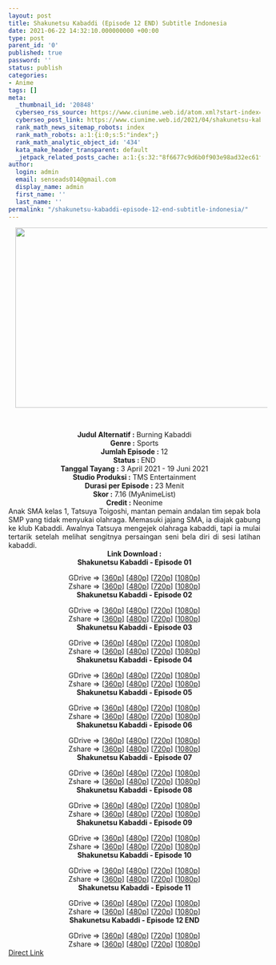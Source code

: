 ```yaml
---
layout: post
title: Shakunetsu Kabaddi (Episode 12 END) Subtitle Indonesia
date: 2021-06-22 14:32:10.000000000 +00:00
type: post
parent_id: '0'
published: true
password: ''
status: publish
categories:
- Anime
tags: []
meta:
  _thumbnail_id: '20848'
  cyberseo_rss_source: https://www.ciunime.web.id/atom.xml?start-index=151&max-results=150
  cyberseo_post_link: https://www.ciunime.web.id/2021/04/shakunetsu-kabaddi-subtitle-indonesia.html
  rank_math_news_sitemap_robots: index
  rank_math_robots: a:1:{i:0;s:5:"index";}
  rank_math_analytic_object_id: '434'
  kata_make_header_transparent: default
  _jetpack_related_posts_cache: a:1:{s:32:"8f6677c9d6b0f903e98ad32ec61f8deb";a:2:{s:7:"expires";i:1643082203;s:7:"payload";a:0:{}}}
author:
  login: admin
  email: senseads014@gmail.com
  display_name: admin
  first_name: ''
  last_name: ''
permalink: "/shakunetsu-kabaddi-episode-12-end-subtitle-indonesia/"
---
```

<div>
<div class="separator" style="clear: both; text-align: center;"><a href="https://1.bp.blogspot.com/-JQeerm5w40M/YGxIqZyFhRI/AAAAAAAAehg/Gl_fAUyjj4A7SrsnBOKoswZrSvOTVp4KQCLcBGAsYHQ/s1280/Shakunetsu%2BKabaddi.jpg" style="margin-left: 1em; margin-right: 1em;"><img border="0" data-original-height="720" data-original-width="1280" height="360" src="{{ site.baseurl }}/assets/2021/06/Shakunetsu%2BKabaddi.jpg" width="640" /></a></div>
<p><b><br /></b></div>
<div style="text-align: center;"><b style="font-weight: bold;">Judul</b><b style="font-weight: bold;"><b> Alternatif</b> :</b> Burning Kabaddi</div>
<div style="text-align: center;"><b><b>Genre :</b></b> Sports</div>
<div style="text-align: center;"><b>Jumlah Episode :</b> 12<br /><b>Status : </b>END<br /><b>Tanggal Tayang :</b>&nbsp;3 April 2021&nbsp;- 19 Juni 2021<br /><b>Studio Produksi :</b> TMS Entertainment<br /><b>Durasi per Episode :</b> 23 Menit</div>
<div style="text-align: center;"><b>Skor :</b> 7.16 (MyAnimeList)<br /><b>Credit :</b> Neonime</div>
<div style="text-align: center;"></div>
<div style="text-align: justify;">
<div>Anak SMA kelas 1, Tatsuya Toigoshi, mantan pemain andalan tim sepak bola SMP yang tidak menyukai olahraga. Memasuki jajang SMA, ia diajak gabung ke klub Kabaddi. Awalnya Tatsuya mengejek olahraga kabaddi, tapi ia mulai tertarik setelah melihat sengitnya persaingan seni bela diri di sesi latihan kabaddi.</div>
</div>
<div style="text-align: justify;"></div>
<div style="text-align: justify;"></div>
<div style="text-align: center;"><b>Link Download :</b></div>
<div style="text-align: center;"><b>Shakunetsu Kabaddi - Episode 01</b></p>
<div style="text-align: center;">GDrive =&gt; [<a href="https://acefile.co/f/41610824/sknk-1-360p-samehadaku-vip-mp4" target="_blank" rel="noopener">360p</a>] [<a href="https://drive.google.com/uc?export=download&amp;id=1ORVCIWhtYk26V4jt43XPcAtJd51ZtVa-" target="_blank" rel="noopener">480p</a>] [<a href="https://drive.google.com/uc?export=download&amp;id=1NzkY4Cjxq_VA6p-OoHzL0bLsGTvsjECY" target="_blank" rel="noopener">720p</a>] [<a href="https://drive.google.com/uc?export=download&amp;id=1_erhtEvNmVqsTriTT9Q8i08Ft7rQYdN1" target="_blank" rel="noopener">1080p</a>]<br />Zshare =&gt; [<a href="https://www45.zippyshare.com/v/T93OrLZp/file.html" target="_blank" rel="noopener">360p</a>] [<a href="https://www45.zippyshare.com/v/SklmNlry/file.html" target="_blank" rel="noopener">480p</a>] [<a href="https://www89.zippyshare.com/v/2BTwNG56/file.html" target="_blank" rel="noopener">720p</a>] [<a href="https://www80.zippyshare.com/v/smlEgpHM/file.html" target="_blank" rel="noopener">1080p</a>] </div>
<div style="text-align: center;"><b>Shakunetsu Kabaddi - Episode 02</b></p>
<div>GDrive =&gt; [<a href="https://justpaste.it/redirect/7g0u9/https://acefile.co/f/42348859/sknk-2-360p-samehadaku-vip-mkv" target="_blank" rel="noopener">360p</a>] [<a href="https://justpaste.it/redirect/7g0u9/https://acefile.co/f/42349024/sknk-2-480p-samehadaku-vip-mkv" target="_blank" rel="noopener">480p</a>] [<a href="https://justpaste.it/redirect/7g0u9/https://acefile.co/f/42349490/sknk-2-720p-samehadaku-vip-mkv" target="_blank" rel="noopener">720p</a>] [<a href="https://justpaste.it/redirect/7g0u9/https://acefile.co/f/42349987/sknk-2-1080p-samehadaku-vip-mkv" target="_blank" rel="noopener">1080p</a>]<br />Zshare =&gt; [<a href="https://justpaste.it/redirect/7g0u9/https://www20.zippyshare.com/v/K2DMgLye/file.html" target="_blank" rel="noopener">360p</a>] [<a href="https://justpaste.it/redirect/7g0u9/https://www20.zippyshare.com/v/eoJSJS85/file.html" target="_blank" rel="noopener">480p</a>] [<a href="https://justpaste.it/redirect/7g0u9/https://www20.zippyshare.com/v/IYVnsk9X/file.html" target="_blank" rel="noopener">720p</a>] [<a href="https://justpaste.it/redirect/7g0u9/https://www12.zippyshare.com/v/5WnKFFNJ/file.html" target="_blank" rel="noopener">1080p</a>]</div>
<div><b>Shakunetsu Kabaddi - Episode 03</b></p>
<div>GDrive =&gt; [<a href="https://justpaste.it/redirect/1u8mf/https://acefile.co/f/42990122/sknk-3-360p-samehadaku-vip-mkv" target="_blank" rel="noopener">360p</a>] [<a href="https://justpaste.it/redirect/1u8mf/https://acefile.co/f/42990130/sknk-3-480p-samehadaku-vip-mkv" target="_blank" rel="noopener">480p</a>] [<a href="https://justpaste.it/redirect/1u8mf/https://acefile.co/f/42990432/sknk-3-720p-samehadaku-vip-mkv" target="_blank" rel="noopener">720p</a>] [<a href="https://justpaste.it/redirect/1u8mf/https://acefile.co/f/42990658/sknk-3-1080p-samehadaku-vip-mkv" target="_blank" rel="noopener">1080p</a>]<br />Zshare =&gt; [<a href="https://justpaste.it/redirect/1u8mf/https://www27.zippyshare.com/v/ujjv0OK2/file.html" target="_blank" rel="noopener">360p</a>] [<a href="https://justpaste.it/redirect/1u8mf/https://www27.zippyshare.com/v/kaPuJwI5/file.html" target="_blank" rel="noopener">480p</a>] [<a href="https://justpaste.it/redirect/1u8mf/https://www27.zippyshare.com/v/YvOUrJ13/file.html" target="_blank" rel="noopener">720p</a>] [<a href="https://justpaste.it/redirect/1u8mf/https://www116.zippyshare.com/v/V80cQSlH/file.html" target="_blank" rel="noopener">1080p</a>]</div>
</div>
<div><b>Shakunetsu Kabaddi - Episode 04</b></p>
<div>GDrive =&gt; [<a href="https://acefile.co/f/43634074/sknk-4-360p-samehadaku-vip-mkv" target="_blank" rel="noopener">360p</a>] [<a href="https://acefile.co/f/43634080/sknk-4-480p-amehadaku-vip-mkv" target="_blank" rel="noopener">480p</a>] [<a href="https://acefile.co/f/43634541/sknk-4-720p-samehadaku-vip-mkv" target="_blank" rel="noopener">720p</a>] [<a href="https://acefile.co/f/43634648/sknk-4-1080p-samehadaku-vip-mkv" target="_blank" rel="noopener">1080p</a>]<br />Zshare =&gt; [<a href="https://www113.zippyshare.com/v/MDxo5sEv/file.html" target="_blank" rel="noopener">360p</a>] [<a href="https://www113.zippyshare.com/v/eUXIhV9O/file.html" target="_blank" rel="noopener">480p</a>] [<a href="https://www113.zippyshare.com/v/7r6DXeyW/file.html" target="_blank" rel="noopener">720p</a>] [<a href="https://www65.zippyshare.com/v/KCdNNaMm/file.html" target="_blank" rel="noopener">1080p</a>]</div>
</div>
<div><b>Shakunetsu Kabaddi - Episode 05</b></p>
<div>GDrive =&gt; [<a href="https://justpaste.it/redirect/740nm/https://acefile.co/f/44963193/sknk-6-360p-samehadaku-vip-mkv" target="_blank" rel="noopener">360p</a>] [<a href="https://justpaste.it/redirect/740nm/https://acefile.co/f/44963201/sknk-6-480p-samehadaku-vip-mkv" target="_blank" rel="noopener">480p</a>] [<a href="https://justpaste.it/redirect/740nm/https://acefile.co/f/44963885/sknk-6-720p-samehadaku-vip-mkv" target="_blank" rel="noopener">720p</a>] [<a href="https://justpaste.it/redirect/740nm/https://acefile.co/f/44964125/sknk-6-1080p-samehadaku-vip-mkv" target="_blank" rel="noopener">1080p</a>]<br />Zshare =&gt; [<a href="https://justpaste.it/redirect/740nm/https://www16.zippyshare.com/v/2YfY54su/file.html" target="_blank" rel="noopener">360p</a>] [<a href="https://justpaste.it/redirect/740nm/https://www16.zippyshare.com/v/5T7a6Rd8/file.html" target="_blank" rel="noopener">480p</a>] [<a href="https://justpaste.it/redirect/740nm/https://www56.zippyshare.com/v/8FUmJKWd/file.html" target="_blank" rel="noopener">720p</a>] [<a href="https://justpaste.it/redirect/740nm/https://www31.zippyshare.com/v/nS8HUs7d/file.html" target="_blank" rel="noopener">1080p</a>]</div>
</div>
<div><b>Shakunetsu Kabaddi - Episode 06</b></p>
<div>GDrive =&gt; [<a href="https://acefile.co/f/45402330/sknk-7-360p-samehadaku-vip-mkv" target="_blank" rel="noopener">360p</a>] [<a href="https://acefile.co/f/45402336/sknk-7-480p-samehadaku-vip-mkv" target="_blank" rel="noopener">480p</a>] [<a href="https://acefile.co/f/45402620/sknk-7-720p-samehadaku-vip-mkv" target="_blank" rel="noopener">720p</a>] [<a href="https://acefile.co/f/45402861/sknk-7-1080p-samehadaku-vip-mkv" target="_blank" rel="noopener">1080p</a>]<br />Zshare =&gt; [<a href="https://www12.zippyshare.com/v/fv3bRBQP/file.html" target="_blank" rel="noopener">360p</a>] [<a href="https://www12.zippyshare.com/v/b6ZaLCF2/file.html" target="_blank" rel="noopener">480p</a>] [<a href="https://www12.zippyshare.com/v/benHbpKw/file.html" target="_blank" rel="noopener">720p</a>] [<a href="https://www97.zippyshare.com/v/ISCBxJc6/file.html" target="_blank" rel="noopener">1080p</a>]</div>
</div>
<div><b>Shakunetsu Kabaddi - Episode 07</b></p>
<div>GDrive =&gt; [<a href="https://justpaste.it/redirect/609z5/https://acefile.co/f/45860032/sknk-8-360p-samehadaku-vip-mkv" target="_blank" rel="noopener">360p</a>] [<a href="https://justpaste.it/redirect/609z5/https://acefile.co/f/45860034/sknk-8-480p-samehadaku-vip-mkv" target="_blank" rel="noopener">480p</a>] [<a href="https://justpaste.it/redirect/609z5/https://acefile.co/f/45860219/sknk-8-720p-samehadaku-vip-mkv" target="_blank" rel="noopener">720p</a>] [<a href="https://justpaste.it/redirect/609z5/https://acefile.co/f/45860305/sknk-8-1080p-samehadaku-vip-mkv" target="_blank" rel="noopener">1080p</a>]<br />Zshare =&gt; [<a href="https://justpaste.it/redirect/609z5/https://www11.zippyshare.com/v/RvTObbC8/file.html" target="_blank" rel="noopener">360p</a>] [<a href="https://justpaste.it/redirect/609z5/https://www11.zippyshare.com/v/FiI2fNBG/file.html" target="_blank" rel="noopener">480p</a>] [<a href="https://justpaste.it/redirect/609z5/https://www11.zippyshare.com/v/Xlr1T8Wp/file.html" target="_blank" rel="noopener">720p</a>] [<a href="https://justpaste.it/redirect/609z5/https://www70.zippyshare.com/v/0FL7rKyA/file.html" target="_blank" rel="noopener">1080p</a>]</div>
</div>
<div><b>Shakunetsu Kabaddi - Episode 08</b></p>
<div>GDrive =&gt; [<a href="https://acefile.co/f/46323150/sknk-9-360p-samehadaku-vip-mkv" target="_blank" rel="noopener">360p</a>] [<a href="https://acefile.co/f/46323152/sknk-9-480p-samehadaku-vip-mkv" target="_blank" rel="noopener">480p</a>] [<a href="https://acefile.co/f/46323293/sknk-9-720p-samehadaku-vip-mkv" target="_blank" rel="noopener">720p</a>] [<a href="https://acefile.co/f/46323552/sknk-9-1080p-samehadaku-vip-mkv" target="_blank" rel="noopener">1080p</a>]<br />Zshare =&gt; [<a href="https://www110.zippyshare.com/v/MKpXlLUA/file.html" target="_blank" rel="noopener">360p</a>] [<a href="https://www110.zippyshare.com/v/wGuoeUC5/file.html" target="_blank" rel="noopener">480p</a>] [<a href="https://www65.zippyshare.com/v/abkQ0SfD/file.html" target="_blank" rel="noopener">720p</a>] [<a href="https://www24.zippyshare.com/v/7MRvrJvc/file.html" target="_blank" rel="noopener">1080p</a>]</div>
</div>
<div><b>Shakunetsu Kabaddi - Episode 09</b></p>
<div>GDrive =&gt; [<a href="https://acefile.co/f/46323150/sknk-9-360p-samehadaku-vip-mkv" target="_blank" rel="noopener">360p</a>] [<a href="https://acefile.co/f/46323152/sknk-9-480p-samehadaku-vip-mkv" target="_blank" rel="noopener">480p</a>] [<a href="https://acefile.co/f/46323293/sknk-9-720p-samehadaku-vip-mkv" target="_blank" rel="noopener">720p</a>] [<a href="https://acefile.co/f/46323552/sknk-9-1080p-samehadaku-vip-mkv" target="_blank" rel="noopener">1080p</a>]<br />Zshare =&gt; [<a href="https://www110.zippyshare.com/v/MKpXlLUA/file.html" target="_blank" rel="noopener">360p</a>] [<a href="https://www110.zippyshare.com/v/wGuoeUC5/file.html" target="_blank" rel="noopener">480p</a>] [<a href="https://www65.zippyshare.com/v/abkQ0SfD/file.html" target="_blank" rel="noopener">720p</a>] [<a href="https://www24.zippyshare.com/v/7MRvrJvc/file.html" target="_blank" rel="noopener">1080p</a>]</div>
</div>
<div><b>Shakunetsu Kabaddi - Episode 10</b></p>
<div>GDrive =&gt; [<a href="https://acefile.co/f/46790761/sknk-10-360p-samehadaku-vip-mkv" target="_blank" rel="noopener">360p</a>] [<a href="https://acefile.co/f/46790767/sknk-10-480p-samehadaku-vip-mkv" target="_blank" rel="noopener">480p</a>] [<a href="https://acefile.co/f/46790772/sknk-10-720p-samehadaku-vip-mkv" target="_blank" rel="noopener">720p</a>] [<a href="https://acefile.co/f/46790863/sknk-10-1080p-samehadaku-vip-mkv" target="_blank" rel="noopener">1080p</a>]<br />Zshare =&gt; [<a href="https://www34.zippyshare.com/v/g3ySsTgY/file.html" target="_blank" rel="noopener">360p</a>] [<a href="https://www34.zippyshare.com/v/AQXNklJw/file.html" target="_blank" rel="noopener">480p</a>] [<a href="https://www34.zippyshare.com/v/MYaRbPtW/file.html" target="_blank" rel="noopener">720p</a>] [<a href="https://www33.zippyshare.com/v/2o6ZfTic/file.html" target="_blank" rel="noopener">1080p</a>]</div>
</div>
<div><b>Shakunetsu Kabaddi - Episode 11</b></p>
<div>GDrive =&gt; [<a href="https://acefile.co/f/47308173/sknk-11-360p-samehadaku-vip-mkv" target="_blank" rel="noopener">360p</a>] [<a href="https://acefile.co/f/47308322/sknk-11-480p-samehadaku-vip-mkv" target="_blank" rel="noopener">480p</a>] [<a href="https://acefile.co/f/47309184/sknk-11-720p-samehadaku-vip-mkv" target="_blank" rel="noopener">720p</a>] [<a href="https://acefile.co/f/47309418/sknk-11-1080p-samehadaku-vip-mkv" target="_blank" rel="noopener">1080p</a>]<br />Zshare =&gt; [<a href="https://www113.zippyshare.com/v/gr8aYWkf/file.html" target="_blank" rel="noopener">360p</a>] [<a href="https://www113.zippyshare.com/v/Yxuf1pxw/file.html" target="_blank" rel="noopener">480p</a>] [<a href="https://www113.zippyshare.com/v/MuYB3bb8/file.html" target="_blank" rel="noopener">720p</a>] [<a href="https://www58.zippyshare.com/v/tf1FArd3/file.html" target="_blank" rel="noopener">1080p</a>]</div>
</div>
<div><b>Shakunetsu Kabaddi - Episode 12 END</b></p>
<div>GDrive =&gt; [<a href="https://acefile.co/f/47781578/sknk-12-end-360p-samehadaku-vip-mkv" target="_blank" rel="noopener">360p</a>] [<a href="https://acefile.co/f/47781582/sknk-12-end-480p-samehadaku-vip-mkv" target="_blank" rel="noopener">480p</a>] [<a href="https://acefile.co/f/47781824/sknk-12-end-720p-samehadaku-vip-mkv" target="_blank" rel="noopener">720p</a>] [<a href="https://acefile.co/f/47782082/sknk-12-end-1080p-samehadaku-vip-mkv" target="_blank" rel="noopener">1080p</a>]<br />Zshare =&gt; [<a href="https://www70.zippyshare.com/v/oeALDQBu/file.html" target="_blank" rel="noopener">360p</a>] [<a href="https://www70.zippyshare.com/v/eDbSihRH/file.html" target="_blank" rel="noopener">480p</a>] [<a href="https://www42.zippyshare.com/v/x8ioEZQs/file.html" target="_blank" rel="noopener">720p</a>] [<a href="https://www56.zippyshare.com/v/gQ1td6rd/file.html" target="_blank" rel="noopener">1080p</a>]</div>
</div>
</div>
</div>
<link rel="stylesheet" href="https://cdnjs.cloudflare.com/ajax/libs/font-awesome/4.7.0/css/font-awesome.min.css" />
<div class="divbtn"> <a href="https://handymansurrender.com/fihup8buzv?key=94550f7ce39444073321dde3b8782f97" class="btn"><i class="fa fa-download"></i> Direct Link</a> </div>
